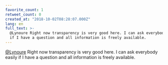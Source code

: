 ```yaml
---
favorite_count: 1
retweet_count: 0
created_at: "2018-10-02T08:28:07.000Z"
lang: en
full_text: >-
  @Lynoure Right now transparency is very good here. I can ask everybody easily
  if I have a question and all information is freely available.
---
```


[@Lynoure](https://twitter.com/Lynoure) Right now transparency is very good
here. I can ask everybody easily if I have a question and all information is
freely available.

